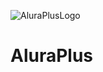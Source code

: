 
![AluraPlusLogo](https://user-images.githubusercontent.com/110420166/183493088-dbc1ec2f-40fe-4ce3-bc27-386feef9f781.png)




# AluraPlus
